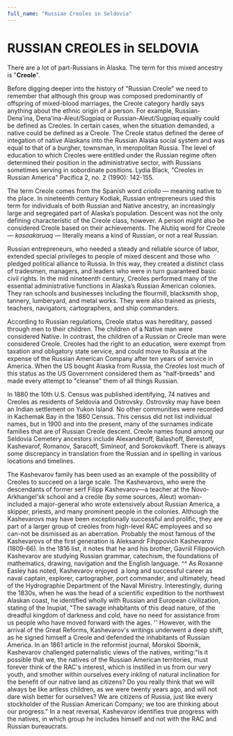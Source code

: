 ```yaml
---
full_name: "Russian Creoles in Seldovia"
---
```

# RUSSIAN CREOLES in SELDOVIA

There are a lot of part-Russians in Alaska. The term for this mixed
ancestry is "**Creole**". 

Before digging deeper into the history of "Russian Creole"  we need to remember that although this group was composed predominantly of offspring of mixed-blood marriages, the Creole category hardly says anything about the ethnic origin of a person.  For example, Russian-Dena'ina, Dena'ina-Aleut/Sugpiaq or Russian-Aleut/Sugpiaq equally could be defined as Creoles.  In certain cases, when the situation demanded, a native could be defined as a Creole.  The Creole status defined the deree of integation of native Alaskans into the Russian Alaska social system and was equal to that of a burgher, townsman, in meropolitan Russia.  The level of education to which Creoles were entitled under the Russian regime often determined their position in the administrative sector, with Russians sometimes serving in sobordinate positions. Lydia Black, "Creoles in Russian America" Pacifica 2, no. 2 (1990): 142-155.

The term Creole comes from the Spanish word *criollo* — meaning native
to the place. In nineteenth century Kodiak, Russian entrepreneurs used
this term for individuals of both Russian and Native ancestry, an
increasingly large and segregated part of Alaska’s population. Descent
was not the only defining characteristic of the Creole class, however. A
person might also be considered Creole based on their achievements. The
Alutiiq word for Creole — *kasaakaruaq* — literally means a kind of
Russian, or not a real Russian.

Russian entrepreneurs, who needed a steady and reliable source of labor,
extended special privileges to people of mixed descent and those who
pledged political alliance to Russia. In this way, they created a
distinct class of tradesmen, managers, and leaders who were in turn
guaranteed basic civil rights. In the mid nineteenth century, Creoles
performed many of the essential administrative functions in Alaska’s
Russian American colonies. They ran schools and businesses including the
flourmill, blacksmith shop, tannery, lumberyard, and metal works. They
were also trained as priests, teachers, navigators, cartographers, and
ship commanders.

According to Russian regulations, Creole status was hereditary, passed
through men to their children. The children of a Native man were
considered Native. In contrast, the children of a Russian or Creole man
were considered Creole. Creoles had the right to an education, were
exempt from taxation and obligatory state service, and could move to
Russia at the expense of the Russian American Company after ten years of
service in America. When the US bought Alaska from Russia, the Creoles
lost much of this status as the US Government considered them as
"half-breeds" and made every attempt to "cleanse" them of all things
Russian.

In 1880 the 10th U.S. Census was published identifying, 74 natives and
Creoles as residents of Seldovia and Ostrovsky. Ostrovsky may have been
an Indian settlement on Yukon Island. No other communities were recorded
in Kachemak Bay in the 1880 Census. This census did not list individual
names, but in 1900 and into the present, many of the surnames indicate
families that are of Russian Creole descent. Creole names found among
our Seldovia Cemetery ancestors include Alexanderoff, Balashoff,
Berestoff, Kashevarof, Romanov, Saracoff, Simineof, and Sorokovikoff.
There is always some discrepancy in translation from the Russian and in
spelling in various locations and timelines.

The Kashevarov family has been used as an example of the possibility of
Creoles to succeed on a large scale. The Kashevarovs, who were the
descendants of former serf Filipp Kashevarov—a teacher at the
Novo-Arkhangel'sk school and a creóle (by some sources, Aleut)
woman-included a major-general who wrote extensively about Russian
America, a skipper, priests, and many prominent people in the colonies.
Although the Kashevarovs may have been exceptionally successful and
prolific, they are part of a larger group of creóles from high-level RAC
employees and so can-not be dismissed as an aberration. Probably the
most famous of the Kashevarovs of the first generation is Aleksandr
Fihppovich Kashevarov (1809-66). In the 1816 list, it notes that he and
his brother, Gavriil Filippovich Kashevarov are studying Russian
grammar, catechism, the foundations of mathematics, drawing, navigation
and the English language. ^^ As Roxanne Easley has noted,
Kashevarov enjoyed  a long and successful career as naval captain,
explorer, cartographer, port commander, and ultimately, head of the
Hydrographie Department of the Naval Ministry. Interestingly, during the
1830s, when he was the head of a scientific expedition to the northwest
Alaskan coast, he identified wholly with Russian and European
civilization, stating of the Inupiat, "The savage inhabitants of this
dead nature, of the dreadful kingdom of darkness and cold, have no need
for assistance from us people who have moved forward with the ages. ''
However, with the arrival of the Great Reforms, Kashevarov's writings
underwent a deep shift, as he signed himself a Creole and defended the
inhabitants of Russian America. In an 1861 article in the reformist
journal, Morskoi Sbornik, Kashevarov challenged paternalistic views of
the natives, writing:"Is it possible that we, the natives of the Russian
American territories, must forever think of the RAC's interest, which is
instilled in us from our very youth, and smother within ourselves every
inkling of natural inclination for the benefit of our native land as
citizens? Do you really think that we will always be like artless
children, as we were twenty years ago, and will not dare wish better for
ourselves? We are citizens of Russia, just like every stockholder of the
Russian American Company; we too are thinking about our progress." In a
neat reversal, Kashevarov identifies true progress with the natives, in
which group he includes himself and not with the RAC and Russian
bureaucrats.
